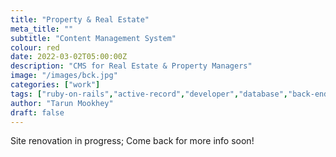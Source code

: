 ```yaml
---
title: "Property & Real Estate"
meta_title: ""
subtitle: "Content Management System"
colour: red
date: 2022-03-02T05:00:00Z
description: "CMS for Real Estate & Property Managers"
image: "/images/bck.jpg"
categories: ["work"]
tags: ["ruby-on-rails","active-record","developer","database","back-end"]
author: "Tarun Mookhey"
draft: false
---
```

Site renovation in progress; Come back for more info soon!